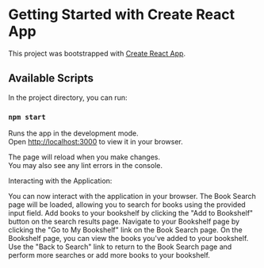 # Getting Started with Create React App

This project was bootstrapped with [Create React App](https://github.com/facebook/create-react-app).

## Available Scripts

In the project directory, you can run:

### `npm start`

Runs the app in the development mode.\
Open [http://localhost:3000](http://localhost:3000) to view it in your browser.

The page will reload when you make changes.\
You may also see any lint errors in the console.


Interacting with the Application:

You can now interact with the application in your browser. The Book Search page will be loaded, allowing you to search for books using the provided input field.
Add books to your bookshelf by clicking the "Add to Bookshelf" button on the search results page.
Navigate to your Bookshelf page by clicking the "Go to My Bookshelf" link on the Book Search page.
On the Bookshelf page, you can view the books you've added to your bookshelf.
Use the "Back to Search" link to return to the Book Search page and perform more searches or add more books to your bookshelf.

